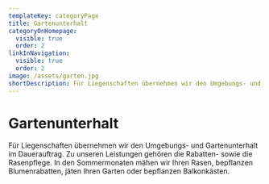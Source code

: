 ```yaml
---
templateKey: categoryPage
title: Gartenunterhalt
categoryOnHomepage:
  visible: true
  order: 2
linkInNavigation:
  visible: true
  order: 2
image: /assets/garten.jpg
shortDescription: Für Liegenschaften übernehmen wir den Umgebungs- und Gartenunterhalt im Dauerauftrag. Zu unseren Leistungen gehören die Rabatten- sowie die Rasenpflege.
---
```


# Gartenunterhalt

Für Liegenschaften übernehmen wir den Umgebungs- und Gartenunterhalt im Dauerauftrag. Zu unseren Leistungen gehören die Rabatten- sowie die Rasenpflege. In den Sommermonaten mähen wir Ihren Rasen, bepflanzen Blumenrabatten, jäten Ihren Garten oder bepflanzen Balkonkästen.
